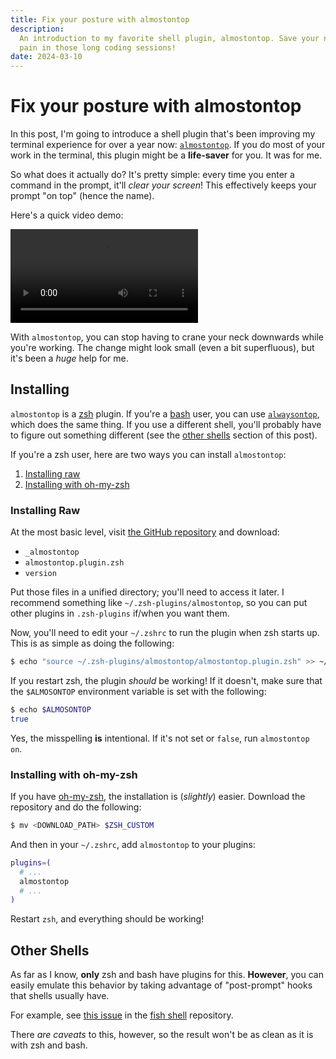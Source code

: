 ```yaml
---
title: Fix your posture with almostontop
description:
  An introduction to my favorite shell plugin, almostontop. Save your neck the
  pain in those long coding sessions!
date: 2024-03-10
---
```


# Fix your posture with almostontop

In this post, I'm going to introduce a shell plugin that's been improving my
terminal experience for over a year now:
[`almostontop`](https://github.com/Valiev/almostontop). If you do most of your
work in the terminal, this plugin might be a **life-saver** for you. It was for
me.

So what does it actually do? It's pretty simple: every time you enter a command
in the prompt, it'll _clear your screen_! This effectively keeps your prompt "on
top" (hence the name).

Here's a quick video demo:

<video controls>
  <source src="/img/almostontop/demo.mp4" type="video/mp4" />
  <p>
    Your browser doesn't support HTML video. Here is a
    <a href="/img/almostontop/demo.mp4" download="/img/almostontop/demo.mp4">link to the video</a> instead.
  </p>
</video>

With `almostontop`, you can stop having to crane your neck downwards while
you're working. The change might look small (even a bit superfluous), but it's
been a _huge_ help for me.

## Installing

`almostontop` is a [zsh](https://zsh.sourceforge.io/) plugin. If you're a
[bash](https://www.gnu.org/software/bash/) user, you can use
[`alwaysontop`](https://github.com/swirepe/alwaysontop), which does the same
thing. If you use a different shell, you'll probably have to figure out
something different (see the [other shells](#other-shells) section of this
post).

If you're a zsh user, here are two ways you can install `almostontop`:

1. [Installing raw](#installing-raw)
2. [Installing with oh-my-zsh](#installing-with-oh-my-zsh)

### Installing Raw

At the most basic level, visit
[the GitHub repository](https://github.com/Valiev/almostontop) and download:

- `_almostontop`
- `almostontop.plugin.zsh`
- `version`

Put those files in a unified directory; you'll need to access it later. I
recommend something like `~/.zsh-plugins/almostontop`, so you can put other
plugins in `.zsh-plugins` if/when you want them.

Now, you'll need to edit your `~/.zshrc` to run the plugin when zsh starts up.
This is as simple as doing the following:

```bash
$ echo "source ~/.zsh-plugins/almostontop/almostontop.plugin.zsh" >> ~/.zshrc
```

If you restart zsh, the plugin _should_ be working! If it doesn't, make sure
that the `$ALMOSONTOP` environment variable is set with the following:

```bash
$ echo $ALMOSONTOP
true
```

Yes, the misspelling **is** intentional. If it's not set or `false`, run
`almostontop on`.

### Installing with oh-my-zsh

If you have [oh-my-zsh](https://ohmyz.sh/), the installation is (_slightly_)
easier. Download the repository and do the following:

```bash
$ mv <DOWNLOAD_PATH> $ZSH_CUSTOM
```

And then in your `~/.zshrc`, add `almostontop` to your plugins:

```bash
plugins=(
  # ...
  almostontop
  # ...
)
```

Restart `zsh`, and everything should be working!

## Other Shells

As far as I know, **only** zsh and bash have plugins for this. **However**, you
can easily emulate this behavior by taking advantage of "post-prompt" hooks that
shells usually have.

For example, see
[this issue](https://github.com/fish-shell/fish-shell/discussions/8574) in the
[fish shell](https://github.com/fish-shell/fish-shell) repository.

There _are caveats_ to this, however, so the result won't be as clean as it is
with zsh and bash.
